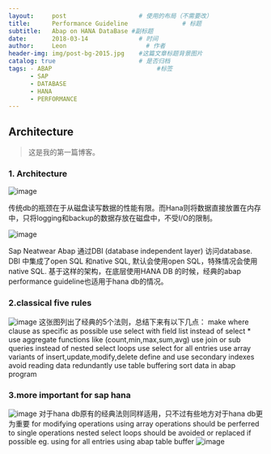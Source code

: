 ```yaml
---
layout:     post                    # 使用的布局（不需要改）
title:      Performance Guideline               # 标题 
subtitle:   Abap on HANA DataBase #副标题
date:       2018-03-14              # 时间
author:     Leon                      # 作者
header-img: img/post-bg-2015.jpg    #这篇文章标题背景图片
catalog: true                       # 是否归档
tags: - ABAP                             #标签
      - SAP
      - DATABASE
      - HANA
      - PERFORMANCE
---
```


## Architecture
>这是我的第一篇博客。

### 1. Architecture
![image](http://upload-images.jianshu.io/upload_images/11121129-824f81a90b791770?imageMogr2/auto-orient/strip%7CimageView2/2/w/1240)

传统db的瓶颈在于从磁盘读写数据的性能有限。而Hana则将数据直接放置在内存中，只将logging和backup的数据存放在磁盘中，不受I/O的限制。

![image](http://upload-images.jianshu.io/upload_images/11121129-d690e28e6e2c1fdf?imageMogr2/auto-orient/strip%7CimageView2/2/w/1240)

Sap Neatwear Abap 通过DBI (database independent layer) 访问database. DBI 中集成了open SQL 和native SQL, 默认会使用open SQL，特殊情况会使用native SQL. 基于这样的架构，在底层使用HANA DB 的时候，经典的abap performance guideline也适用于hana db的情况。

### 2.classical five rules

![image](http://upload-images.jianshu.io/upload_images/11121129-a95b560afbc7426c?imageMogr2/auto-orient/strip%7CimageView2/2/w/1240)
这张图列出了经典的5个法则，总结下来有以下几点：
make where clause as specific as possible
use select with field list instead of select *
use aggregate functions like (count,min,max,sum,avg)
use join or sub queries instead of nested select loops
use select for all entries
use array variants of insert,update,modify,delete
define and use secondary indexes
avoid reading data redundantly
use table buffering
sort data in abap program

### 3.more important for sap hana

![image](http://upload-images.jianshu.io/upload_images/11121129-8f625896bbc39935?imageMogr2/auto-orient/strip%7CimageView2/2/w/1240)
对于hana db原有的经典法则同样适用，只不过有些地方对于hana db更为重要
for modifying operations using array operations should be perferred to single operations
nested select loops should be avoided or replaced if possible eg.
using for all entries
using abap table buffer
![image](http://upload-images.jianshu.io/upload_images/11121129-563b698fb632c261?imageMogr2/auto-orient/strip%7CimageView2/2/w/1240)

